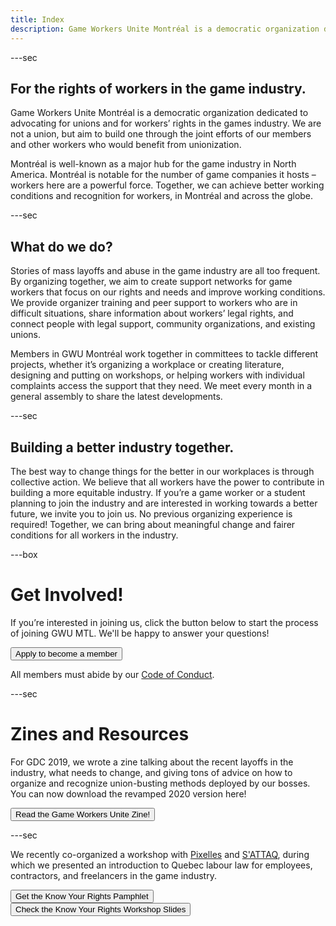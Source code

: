 ```yaml
---
title: Index
description: Game Workers Unite Montréal is a democratic organization dedicated to advocating for workers’ rights in the games industry. Join us!
---
```


---sec

## For the rights of workers in the game industry.

Game Workers Unite Montréal is a democratic organization dedicated to advocating for unions and for workers’ rights in the games industry. We are not a union, but aim to build one through the joint efforts of our members and other workers who would benefit from unionization.

Montréal is well-known as a major hub for the game industry in North America. Montréal is notable for the number of game companies it hosts – workers here are a powerful force. Together, we can achieve better working conditions and recognition for workers, in Montréal and across the globe.

---sec

## What do we do?

Stories of mass layoffs and abuse in the game industry are all too frequent. By organizing together, we aim to create support networks for game workers that focus on our rights and needs and improve working conditions. We provide organizer training and peer support to workers who are in difficult situations, share information about workers’ legal rights, and connect people with legal support, community organizations, and existing unions.

Members in GWU Montréal work together in committees to tackle different projects, whether it’s organizing a workplace or creating literature, designing and putting on workshops, or helping workers with individual complaints access the support that they need. We meet every month in a general assembly to share the latest developments.

---sec

## Building a better industry together.

The best way to change things for the better in our workplaces is through collective action. We believe that all workers have the power to contribute in building a more equitable industry. If you’re a game worker or a student planning to join the industry and are interested in working towards a better future, we invite you to join us. No previous organizing experience is required! Together, we can bring about meaningful change and fairer conditions for all workers in the industry.

---box

# Get Involved!

If you’re interested in joining us, click the button below to start the process of joining GWU MTL. We'll be happy to answer your questions!

<a href="https://docs.google.com/forms/d/e/1FAIpQLSc59I5tMp8fJQJMUDsWoYfdCvLN95nLVIkOg5mKJlaa98vsOw/viewform">
  <Button icon="map">Apply to become a member</Button>
</a>

All members must abide by our [Code of Conduct](/codeofconduct).

---sec

# Zines and Resources

For GDC 2019, we wrote a zine talking about the recent layoffs in the industry, what needs to change, and giving tons of advice on how to organize and recognize union-busting methods deployed by our bosses. You can now download the revamped 2020 version here!

<a href="https://zines.gwumtl.com">
  <Button>Read the Game Workers Unite Zine!</Button>
</a>

---sec

We recently co-organized a workshop with [Pixelles](https://pixelles.ca/) and [S'ATTAQ](http://sattaq.xyz/), during which we presented an introduction to Quebec labour law for employees, contractors, and freelancers in the game industry.

<a href="/kyr/KYR_Pamphlet_EN.pdf">
  <Button>Get the Know Your Rights Pamphlet</Button>
</a>

<a href="/kyr/KYR_Slides_EN.pdf">
  <Button>Check the Know Your Rights Workshop Slides</Button>
</a>

